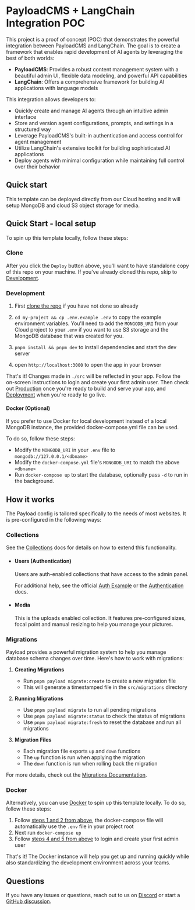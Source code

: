 # PayloadCMS + LangChain Integration POC

This project is a proof of concept (POC) that demonstrates the powerful integration between PayloadCMS and LangChain. The goal is to create a framework that enables rapid development of AI agents by leveraging the best of both worlds:

- **PayloadCMS**: Provides a robust content management system with a beautiful admin UI, flexible data modeling, and powerful API capabilities
- **LangChain**: Offers a comprehensive framework for building AI applications with language models

This integration allows developers to:
- Quickly create and manage AI agents through an intuitive admin interface
- Store and version agent configurations, prompts, and settings in a structured way
- Leverage PayloadCMS's built-in authentication and access control for agent management
- Utilize LangChain's extensive toolkit for building sophisticated AI applications
- Deploy agents with minimal configuration while maintaining full control over their behavior

## Quick start

This template can be deployed directly from our Cloud hosting and it will setup MongoDB and cloud S3 object storage for media.

## Quick Start - local setup

To spin up this template locally, follow these steps:

### Clone

After you click the `Deploy` button above, you'll want to have standalone copy of this repo on your machine. If you've already cloned this repo, skip to [Development](#development).

### Development

1. First [clone the repo](#clone) if you have not done so already
2. `cd my-project && cp .env.example .env` to copy the example environment variables. You'll need to add the `MONGODB_URI` from your Cloud project to your `.env` if you want to use S3 storage and the MongoDB database that was created for you.

3. `pnpm install && pnpm dev` to install dependencies and start the dev server
4. open `http://localhost:3000` to open the app in your browser

That's it! Changes made in `./src` will be reflected in your app. Follow the on-screen instructions to login and create your first admin user. Then check out [Production](#production) once you're ready to build and serve your app, and [Deployment](#deployment) when you're ready to go live.

#### Docker (Optional)

If you prefer to use Docker for local development instead of a local MongoDB instance, the provided docker-compose.yml file can be used.

To do so, follow these steps:

- Modify the `MONGODB_URI` in your `.env` file to `mongodb://127.0.0.1/<dbname>`
- Modify the `docker-compose.yml` file's `MONGODB_URI` to match the above `<dbname>`
- Run `docker-compose up` to start the database, optionally pass `-d` to run in the background.

## How it works

The Payload config is tailored specifically to the needs of most websites. It is pre-configured in the following ways:

### Collections

See the [Collections](https://payloadcms.com/docs/configuration/collections) docs for details on how to extend this functionality.

- #### Users (Authentication)

  Users are auth-enabled collections that have access to the admin panel.

  For additional help, see the official [Auth Example](https://github.com/payloadcms/payload/tree/main/examples/auth) or the [Authentication](https://payloadcms.com/docs/authentication/overview#authentication-overview) docs.

- #### Media

  This is the uploads enabled collection. It features pre-configured sizes, focal point and manual resizing to help you manage your pictures.

### Migrations

Payload provides a powerful migration system to help you manage database schema changes over time. Here's how to work with migrations:

1. **Creating Migrations**
   - Run `pnpm payload migrate:create` to create a new migration file
   - This will generate a timestamped file in the `src/migrations` directory

2. **Running Migrations**
   - Use `pnpm payload migrate` to run all pending migrations
   - Use `pnpm payload migrate:status` to check the status of migrations
   - Use `pnpm payload migrate:fresh` to reset the database and run all migrations

3. **Migration Files**
   - Each migration file exports `up` and `down` functions
   - The `up` function is run when applying the migration
   - The `down` function is run when rolling back the migration

For more details, check out the [Migrations Documentation](https://payloadcms.com/docs/database/overview#migrations).

### Docker

Alternatively, you can use [Docker](https://www.docker.com) to spin up this template locally. To do so, follow these steps:

1. Follow [steps 1 and 2 from above](#development), the docker-compose file will automatically use the `.env` file in your project root
1. Next run `docker-compose up`
1. Follow [steps 4 and 5 from above](#development) to login and create your first admin user

That's it! The Docker instance will help you get up and running quickly while also standardizing the development environment across your teams.

## Questions

If you have any issues or questions, reach out to us on [Discord](https://discord.com/invite/payload) or start a [GitHub discussion](https://github.com/payloadcms/payload/discussions).
